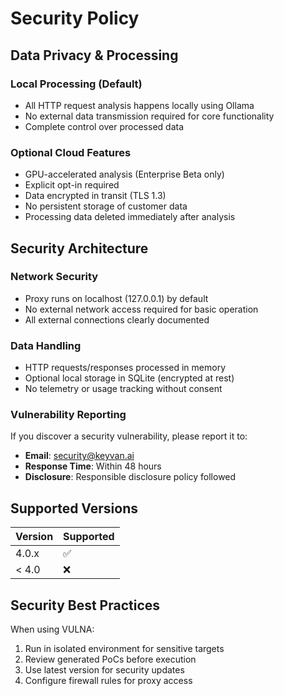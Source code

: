 # Security Policy

## Data Privacy & Processing

### Local Processing (Default)
- All HTTP request analysis happens locally using Ollama
- No external data transmission required for core functionality
- Complete control over processed data

### Optional Cloud Features
- GPU-accelerated analysis (Enterprise Beta only)
- Explicit opt-in required
- Data encrypted in transit (TLS 1.3)
- No persistent storage of customer data
- Processing data deleted immediately after analysis

## Security Architecture

### Network Security
- Proxy runs on localhost (127.0.0.1) by default
- No external network access required for basic operation
- All external connections clearly documented

### Data Handling
- HTTP requests/responses processed in memory
- Optional local storage in SQLite (encrypted at rest)
- No telemetry or usage tracking without consent

### Vulnerability Reporting

If you discover a security vulnerability, please report it to:
- **Email**: security@keyvan.ai
- **Response Time**: Within 48 hours
- **Disclosure**: Responsible disclosure policy followed

## Supported Versions

| Version | Supported          |
| ------- | ------------------ |
| 4.0.x   | :white_check_mark: |
| < 4.0   | :x:                |

## Security Best Practices

When using VULNA:
1. Run in isolated environment for sensitive targets
2. Review generated PoCs before execution
3. Use latest version for security updates
4. Configure firewall rules for proxy access